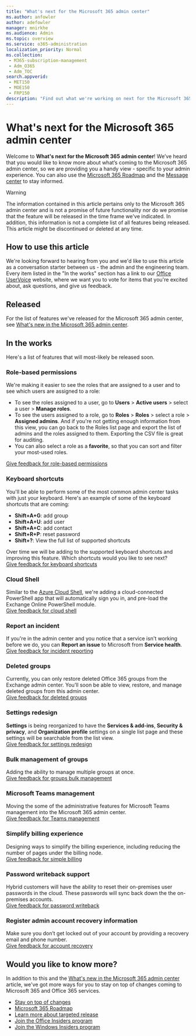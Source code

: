 ```yaml
---
title: "What's next for the Microsoft 365 admin center"
ms.author: anfowler
author: adefowler
manager: mnirkhe
ms.audience: Admin
ms.topic: overview
ms.service: o365-administration
localization_priority: Normal
ms.collection:
 - M365-subscription-management
 - Adm_O365
 - Adm_TOC
search.appverid:
 - MET150
 - MOE150
 - FRP150
description: "Find out what we're working on next for the Microsoft 365 admin center."
---
```


# What's next for the Microsoft 365 admin center

Welcome to **What's next for the Microsoft 365 admin center**! We’ve heard that you would like to know more about what’s coming to the Microsoft 365 admin center, so we are providing you a handy view - specific to your admin experience. You can also use the [Microsoft 365 Roadmap](https://www.microsoft.com/microsoft-365/roadmap) and the [Message center](manage/stay-on-top-of-updates.md) to stay informed. 

> [!WARNING]
> The information contained in this article pertains only to the Microsoft 365 admin center and is not a promise of future functionality nor do we promise that the feature will be released in the time frame we've indicated. In addition, this information is not a complete list of all features being released. This article might be discontinued or deleted at any time.

## How to use this article

We're looking forward to hearing from you and we'd like to use this article as a conversation starter between us - the admin and the engineering team. Every item listed in the "In the works" section has a link to our [Office UserVoice](https://office365.uservoice.com/forums/273493-office-365-admin) website, where we want you to vote for items that you're excited about, ask questions, and give us feedback.

## Released

For the list of features we've released for the Microsoft 365 admin center, see [What's new in the Microsoft 365 admin center](whats-new-in-preview.md).

## In the works

Here's a list of features that will most-likely be released soon.

### Role-based permissions

We're making it easier to see the roles that are assigned to a user and to see which users are assigned to a role:
- To see the roles assigned to a user, go to **Users** > **Active users** > select a user > **Manage roles**.
- To see the users assigned to a role, go to **Roles** > **Roles** > select a role > **Assigned admins**. And if you're not getting enough information from this view, you can go back to the Roles list page and export the list of admins and the roles assigned to them. Exporting the CSV file is great for auditing.
- You can also select a role as a **favorite**, so that you can sort and filter your most-used roles.<br>

[Give feedback for role-based permissions](https://office365.uservoice.com/forums/273493-office-365-admin/suggestions/10115430-have-a-consistent-experience-when-assigning-admin)

### Keyboard shortcuts

You'll be able to perform some of the most common admin center tasks with just your keyboard. Here's an example of some of the keyboard shortcuts that are coming:
	
- **Shift+A+G**:  add group
- **Shift+A+U**: add user
- **Shift+A+C**: add contact
- **Shift+R+P**: reset password
- **Shift+?**: View the full list of supported shortcuts

Over time we will be adding to the supported keyboard shortcuts and improving this feature. Which shortcuts would you like to see next? <br>
[Give feedback for keyboard shortcuts](https://office365.uservoice.com/forums/273493-office-365-admin/suggestions/38069521-keyboard-shortcuts-in-the-admin-center-what-acti)

### Cloud Shell

Similar to the [Azure Cloud Shell](https://docs.microsoft.com/azure/cloud-shell/overview), we're adding a cloud-connected PowerShell app that will automatically sign you in, and pre-load the Exchange Online PowerShell module.<br>
[Give feedback for cloud shell](https://office365.uservoice.com/forums/273493-office-365-admin/suggestions/31727167-support-cloud-shell-powershell-via-browser)

### Report an incident

If you're in the admin center and you notice that a service isn't working before we do, you can **Report an issue** to Microsoft from **Service health**.<br>
[Give feedback for incident reporting](https://office365.uservoice.com/forums/273493-office-365-admin/suggestions/37876564-create-support-incident-directl-from-service-healt)

### Deleted groups

Currently, you can only restore deleted Office 365 groups from the Exchange admin center. You’ll soon be able to view, restore, and manage deleted groups from this admin center.<br>
[Give feedback for deleted groups](https://office365.uservoice.com/forums/273493-office-365-admin/suggestions/33201472-restore-deleted-shared-mailbox-and-groups)

### Settings redesign

**Settings** is being reorganized to have the **Services & add-ins**, **Security & privacy**, and **Organization profile** settings on a single list page and these settings will be searchable from the list view. <br>
[Give feedback for settings redesign](https://office365.uservoice.com/forums/273493-office-365-admin/suggestions/38026780-searchable-settings)

### Bulk management of groups

Adding the ability to manage multiple groups at once.<br>
[Give feedback for groups bulk management](https://office365.uservoice.com/forums/273493-office-365-admin/suggestions/12950592-please-improve-user-group-and-management-in-the-ne)

### Microsoft Teams management

Moving the some of the administrative features for Microsoft Teams management into the Microsoft 365 admin center. <br>
[Give feedback for Teams management](https://office365.uservoice.com/forums/273493-office-365-admin/suggestions/17961592-manage-all-from-one-admin-center)

### Simplify billing experience

Designing ways to simplify the billing experience, including reducing the number of pages under the billing node.<br>
[Give feedback for simple billing](https://office365.uservoice.com/forums/273493-office-365-admin/suggestions/11579520-billing)

### Password writeback support

Hybrid customers will have the ability to reset their on-premises user passwords in the cloud. These passwords will sync back down the the on-premises accounts. <br>
[Give feedback for password writeback](https://office365.uservoice.com/forums/273493-office-365-admin/suggestions/9496608-read-and-use-must-change-password-attribute-with)

### Register admin account recovery information

Make sure you don’t get locked out of your account by providing a recovery email and phone number.<br>
[Give feedback for account recovery](https://office365.uservoice.com/forums/273493-office-365-admin/suggestions/37800766-register-admin-account-recovery-information)

## Would you like to know more?

In addition to this and the [What's new in the Microsoft 365 admin center](whats-new-in-preview.md) article, we've got more ways for you to stay on top of changes coming to Microsoft 365 and Office 365 services.

- [Stay on top of changes](manage/stay-on-top-of-updates.md)
- [Microsoft 365 Roadmap](https://www.microsoft.com/microsoft-365/roadmap)
- [Learn more about targeted release](manage/release-options-in-office-365.md)
- [Join the Office Insiders program](https://insider.office.com/join)
- [Join the Windows Insiders program](https://insider.windows.com)
